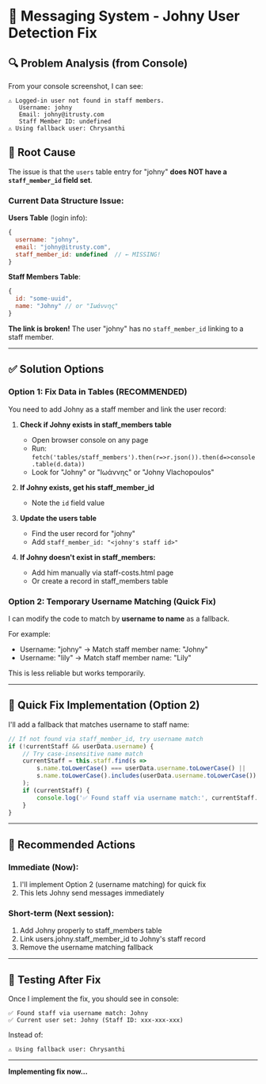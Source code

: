 # 🔧 Messaging System - Johny User Detection Fix

## 🔍 Problem Analysis (from Console)

From your console screenshot, I can see:

```
⚠️ Logged-in user not found in staff members.
   Username: johny
   Email: johny@itrusty.com
   Staff Member ID: undefined
⚠️ Using fallback user: Chrysanthi
```

## 🎯 Root Cause

The issue is that the `users` table entry for "johny" **does NOT have a `staff_member_id` field set**.

### Current Data Structure Issue:

**Users Table** (login info):
```javascript
{
  username: "johny",
  email: "johny@itrusty.com",
  staff_member_id: undefined  // ← MISSING!
}
```

**Staff Members Table**:
```javascript
{
  id: "some-uuid",
  name: "Johny" // or "Ιωάννης"
}
```

**The link is broken!** The user "johny" has no `staff_member_id` linking to a staff member.

---

## ✅ Solution Options

### Option 1: Fix Data in Tables (RECOMMENDED)

You need to add Johny as a staff member and link the user record:

1. **Check if Johny exists in staff_members table**
   - Open browser console on any page
   - Run: `fetch('tables/staff_members').then(r=>r.json()).then(d=>console.table(d.data))`
   - Look for "Johny" or "Ιωάννης" or "Johny Vlachopoulos"

2. **If Johny exists, get his staff_member_id**
   - Note the `id` field value

3. **Update the users table**
   - Find the user record for "johny"
   - Add `staff_member_id: "<johny's staff id>"`

4. **If Johny doesn't exist in staff_members:**
   - Add him manually via staff-costs.html page
   - Or create a record in staff_members table

### Option 2: Temporary Username Matching (Quick Fix)

I can modify the code to match by **username to name** as a fallback.

For example:
- Username: "johny" → Match staff member name: "Johny"
- Username: "lily" → Match staff member name: "Lily"

This is less reliable but works temporarily.

---

## 🔧 Quick Fix Implementation (Option 2)

I'll add a fallback that matches username to staff name:

```javascript
// If not found via staff_member_id, try username match
if (!currentStaff && userData.username) {
    // Try case-insensitive name match
    currentStaff = this.staff.find(s => 
        s.name.toLowerCase() === userData.username.toLowerCase() ||
        s.name.toLowerCase().includes(userData.username.toLowerCase())
    );
    if (currentStaff) {
        console.log('✅ Found staff via username match:', currentStaff.name);
    }
}
```

---

## 🎯 Recommended Actions

### Immediate (Now):
1. I'll implement Option 2 (username matching) for quick fix
2. This lets Johny send messages immediately

### Short-term (Next session):
1. Add Johny properly to staff_members table
2. Link users.johny.staff_member_id to Johny's staff record
3. Remove the username matching fallback

---

## 📝 Testing After Fix

Once I implement the fix, you should see in console:

```
✅ Found staff via username match: Johny
✅ Current user set: Johny (Staff ID: xxx-xxx-xxx)
```

Instead of:

```
⚠️ Using fallback user: Chrysanthi
```

---

**Implementing fix now...**
